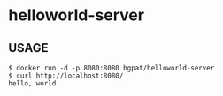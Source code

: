 # helloworld-server

## USAGE

```console
$ docker run -d -p 8080:8080 bgpat/helloworld-server
$ curl http://localhost:8080/
hello, world.
```
